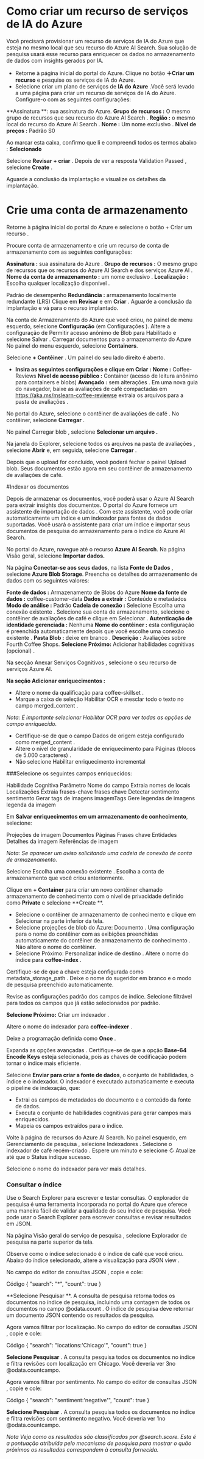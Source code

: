 # Como criar um recurso de serviços de IA do Azure

Você precisará provisionar um recurso de serviços de IA do Azure que esteja no mesmo local que seu recurso do Azure AI Search. Sua solução de pesquisa usará esse recurso para enriquecer os dados no armazenamento de dados com insights gerados por IA.

- Retorne à página inicial do portal do Azure. Clique no botão **＋Criar um recurso** e pesquise os serviços de IA do Azure.
- Selecione criar um plano de serviços de **IA do Azure** .Você será levado a uma página para criar um recurso de serviços de IA do Azure. Configure-o com as seguintes configurações:

**Assinatura **: sua assinatura do Azure.
**Grupo de recursos :** O mesmo grupo de recursos que seu recurso do Azure AI Search .
**Região :** o mesmo local do recurso do Azure AI Search .
**Nome :** Um nome exclusivo .
**Nível de preços :** Padrão S0

Ao marcar esta caixa, confirmo que li e compreendi todos os termos abaixo : **Selecionado**

Selecione **Revisar + criar** . Depois de ver a resposta Validation Passed , selecione **Create** .

Aguarde a conclusão da implantação e visualize os detalhes da implantação.

# Crie uma conta de armazenamento
Retorne à página inicial do portal do Azure e selecione o botão + Criar um recurso .

Procure conta de armazenamento e crie um recurso de conta de armazenamento com as seguintes configurações:

**Assinatura :** sua assinatura do Azure .
**Grupo de recursos :** O mesmo grupo de recursos que os recursos do Azure AI Search e dos serviços Azure AI .
**Nome da conta de armazenamento :** um nome exclusivo .
**Localização :** Escolha qualquer localização disponível .

Padrão de desempenho
**Redundância :** armazenamento localmente redundante (LRS)
Clique em **Revisar** e em **Criar** . Aguarde a conclusão da implantação e vá para o recurso implantado.

Na conta de Armazenamento do Azure que você criou, no painel de menu esquerdo, selecione **Configuração** (em Configurações ).
Altere a configuração de Permitir acesso anônimo de Blob para Habilitado e selecione Salvar .
Carregar documentos para o armazenamento do Azure
No painel do menu esquerdo, selecione **Containers**.


Selecione **+ Contêiner** . Um painel do seu lado direito é aberto.

- **Insira as seguintes configurações e clique em Criar :**
**Nome :** Coffee-Reviews
**Nível de acesso público :** Container (acesso de leitura anônimo para containers e blobs)
**Avançado :** sem alterações .
Em uma nova guia do navegador, baixe as avaliações de café compactadas em https://aka.ms/mslearn-coffee-reviewse extraia os arquivos para a pasta de avaliações .

No portal do Azure, selecione o contêiner de avaliações de café . No contêiner, selecione **Carregar** .

No painel Carregar blob , selecione **Selecionar um arquivo .**

Na janela do Explorer, selecione todos os arquivos na pasta de avaliações , selecione **Abrir** e, em seguida, selecione **Carregar** .


Depois que o upload for concluído, você poderá fechar o painel Upload blob. Seus documentos estão agora em seu contêiner de armazenamento de avaliações de café.

#Indexar os documentos

Depois de armazenar os documentos, você poderá usar o Azure AI Search para extrair insights dos documentos. O portal do Azure fornece um assistente de importação de dados . Com este assistente, você pode criar automaticamente um índice e um indexador para fontes de dados suportadas. Você usará o assistente para criar um índice e importar seus documentos de pesquisa do armazenamento para o índice do Azure AI Search.

No portal do Azure, navegue até o recurso **Azure AI Search**. Na página Visão geral, selecione **Importar dados.**

Na página **Conectar-se aos seus dados**, na lista **Fonte de Dados** , selecione **Azure Blob Storage**. Preencha os detalhes do armazenamento de dados com os seguintes valores:

**Fonte de dados :** Armazenamento de Blobs do Azure
**Nome da fonte de dados :** coffee-customer-data
**Dados a extrair :** Conteúdo e metadados
**Modo de análise :** Padrão
**Cadeia de conexão :** Selecione Escolha uma conexão existente . Selecione sua conta de armazenamento, selecione o contêiner de avaliações de café e clique em Selecionar .
**Autenticação de identidade gerenciada :** Nenhuma
**Nome do contêiner :** esta configuração é preenchida automaticamente depois que você escolhe uma conexão existente .
**Pasta Blob :** deixe em branco .
**Descrição :** Avaliações sobre Fourth Coffee Shops.
**Selecione Próximo:** Adicionar habilidades cognitivas (opcional) .

Na secção Anexar Serviços Cognitivos , selecione o seu recurso de serviços Azure AI.

**Na seção Adicionar enriquecimentos :**
- Altere o nome da qualificação para coffee-skillset .
- Marque a caixa de seleção Habilitar OCR e mesclar todo o texto no campo merged_content .

*Nota: É importante selecionar Habilitar OCR para ver todas as opções de campo enriquecido.*

- Certifique-se de que o campo Dados de origem esteja configurado como merged_content .
- Altere o nível de granularidade de enriquecimento para Páginas (blocos de 5.000 caracteres) .
- Não selecione Habilitar enriquecimento incremental

###Selecione os seguintes campos enriquecidos:

Habilidade Cognitiva	Parâmetro	Nome do campo
Extraia nomes de locais	 	Localizações
Extraia frases-chave	 	frases chave
Detectar sentimento	 	sentimento
Gerar tags de imagens	 	imagemTags
Gere legendas de imagens	 	legenda da imagem

Em **Salvar enriquecimentos em um armazenamento de conhecimento**, selecione:

Projeções de imagem
Documentos
Páginas
Frases chave
Entidades
Detalhes da imagem
Referências de imagem

*Nota: Se aparecer um aviso solicitando uma cadeia de conexão de conta de armazenamento.*

Selecione Escolha uma conexão existente . Escolha a conta de armazenamento que você criou anteriormente.

Clique em **+ Container** para criar um novo contêiner chamado armazenamento de conhecimento com o nível de privacidade definido como **Private** e selecione **Create **.

- Selecione o contêiner de armazenamento de conhecimento e clique em Selecionar na parte inferior da tela.
- Selecione projeções de blob do Azure: Documento . Uma configuração para o nome do contêiner com as exibições preenchidas automaticamente do contêiner de armazenamento de conhecimento . Não altere o nome do contêiner.
- Selecione Próximo: Personalizar índice de destino . Altere o nome do índice para **coffee-index** .

Certifique-se de que a chave esteja configurada como metadata_storage_path . Deixe o nome do sugeridor em branco e o modo de pesquisa preenchido automaticamente.

Revise as configurações padrão dos campos de índice. Selecione filtrável para todos os campos que já estão selecionados por padrão.

**Selecione Próximo:** Criar um indexador .

Altere o nome do indexador para **coffee-indexer** .

Deixe a programação definida como **Once** .

Expanda as opções avançadas . Certifique-se de que a opção **Base-64 Encode Keys** esteja selecionada, pois as chaves de codificação podem tornar o índice mais eficiente.

Selecione **Enviar para criar a fonte de dados**, o conjunto de habilidades, o índice e o indexador. O indexador é executado automaticamente e executa o pipeline de indexação, que:

- Extrai os campos de metadados do documento e o conteúdo da fonte de dados.
- Executa o conjunto de habilidades cognitivas para gerar campos mais enriquecidos.
- Mapeia os campos extraídos para o índice.

Volte à página de recursos do Azure AI Search. No painel esquerdo, em Gerenciamento de pesquisa , selecione Indexadores . Selecione o indexador de café recém-criado . Espere um minuto e selecione ↻ Atualize até que o Status indique sucesso.

Selecione o nome do indexador para ver mais detalhes.

### Consultar o índice
Use o Search Explorer para escrever e testar consultas. O explorador de pesquisa é uma ferramenta incorporada no portal do Azure que oferece uma maneira fácil de validar a qualidade do seu índice de pesquisa. Você pode usar o Search Explorer para escrever consultas e revisar resultados em JSON.

Na página Visão geral do serviço de pesquisa , selecione Explorador de pesquisa na parte superior da tela.

Observe como o índice selecionado é o índice de café que você criou. Abaixo do índice selecionado, altere a visualização para JSON view .

No campo do editor de consultas JSON , copie e cole:

Código
{
    "search": "*",
    "count": true
}

**Selecione Pesquisar **. A consulta de pesquisa retorna todos os documentos no índice de pesquisa, incluindo uma contagem de todos os documentos no campo @odata.count . O índice de pesquisa deve retornar um documento JSON contendo os resultados da pesquisa.

Agora vamos filtrar por localização. No campo do editor de consultas JSON , copie e cole:

Código
{
 "search": "locations:'Chicago'",
 "count": true
}

**Selecione Pesquisar** . A consulta pesquisa todos os documentos no índice e filtra revisões com localização em Chicago. Você deveria ver 3no @odata.countcampo.

Agora vamos filtrar por sentimento. No campo do editor de consultas JSON , copie e cole:

Código
{
 "search": "sentiment:'negative'",
 "count": true
}

**Selecione Pesquisar** . A consulta pesquisa todos os documentos no índice e filtra revisões com sentimento negativo. Você deveria ver 1no @odata.countcampo.

*Nota Veja como os resultados são classificados por @search.score. Esta é a pontuação atribuída pelo mecanismo de pesquisa para mostrar o quão próximos os resultados correspondem à consulta fornecida.*
